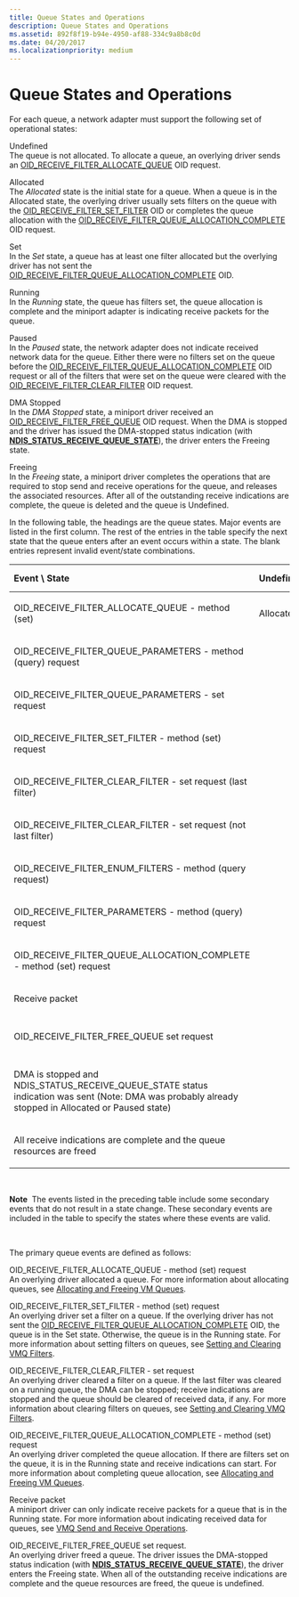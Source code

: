 ```yaml
---
title: Queue States and Operations
description: Queue States and Operations
ms.assetid: 892f8f19-b94e-4950-af88-334c9a8b8c0d
ms.date: 04/20/2017
ms.localizationpriority: medium
---
```


# Queue States and Operations





For each queue, a network adapter must support the following set of operational states:

<a href="" id="undefined"></a>Undefined  
The queue is not allocated. To allocate a queue, an overlying driver sends an [OID\_RECEIVE\_FILTER\_ALLOCATE\_QUEUE](https://msdn.microsoft.com/library/windows/hardware/ff569784) OID request.

<a href="" id="allocated"></a>Allocated  
The *Allocated* state is the initial state for a queue. When a queue is in the Allocated state, the overlying driver usually sets filters on the queue with the [OID\_RECEIVE\_FILTER\_SET\_FILTER](https://msdn.microsoft.com/library/windows/hardware/ff569795) OID or completes the queue allocation with the [OID\_RECEIVE\_FILTER\_QUEUE\_ALLOCATION\_COMPLETE](https://msdn.microsoft.com/library/windows/hardware/ff569793) OID request.

<a href="" id="set"></a>Set  
In the *Set* state, a queue has at least one filter allocated but the overlying driver has not sent the [OID\_RECEIVE\_FILTER\_QUEUE\_ALLOCATION\_COMPLETE](https://msdn.microsoft.com/library/windows/hardware/ff569793) OID.

<a href="" id="running"></a>Running  
In the *Running* state, the queue has filters set, the queue allocation is complete and the miniport adapter is indicating receive packets for the queue.

<a href="" id="paused"></a>Paused  
In the *Paused* state, the network adapter does not indicate received network data for the queue. Either there were no filters set on the queue before the [OID\_RECEIVE\_FILTER\_QUEUE\_ALLOCATION\_COMPLETE](https://msdn.microsoft.com/library/windows/hardware/ff569793) OID request or all of the filters that were set on the queue were cleared with the [OID\_RECEIVE\_FILTER\_CLEAR\_FILTER](https://msdn.microsoft.com/library/windows/hardware/ff569785) OID request.

<a href="" id="dma-stopped"></a>DMA Stopped  
In the *DMA Stopped* state, a miniport driver received an [OID\_RECEIVE\_FILTER\_FREE\_QUEUE](https://msdn.microsoft.com/library/windows/hardware/ff569789) OID request. When the DMA is stopped and the driver has issued the DMA-stopped status indication (with [**NDIS\_STATUS\_RECEIVE\_QUEUE\_STATE**](https://msdn.microsoft.com/library/windows/hardware/ff567417)), the driver enters the Freeing state.

<a href="" id="freeing"></a>Freeing  
In the *Freeing* state, a miniport driver completes the operations that are required to stop send and receive operations for the queue, and releases the associated resources. After all of the outstanding receive indications are complete, the queue is deleted and the queue is Undefined.

In the following table, the headings are the queue states. Major events are listed in the first column. The rest of the entries in the table specify the next state that the queue enters after an event occurs within a state. The blank entries represent invalid event/state combinations.

<table>
<colgroup>
<col width="12%" />
<col width="12%" />
<col width="12%" />
<col width="12%" />
<col width="12%" />
<col width="12%" />
<col width="12%" />
<col width="12%" />
</colgroup>
<thead>
<tr class="header">
<th align="left">Event \ State</th>
<th align="left">Undefined</th>
<th align="left">Allocated</th>
<th align="left">Set</th>
<th align="left">Running</th>
<th align="left">Paused</th>
<th align="left">Stop DMA</th>
<th align="left">Freeing</th>
</tr>
</thead>
<tbody>
<tr class="odd">
<td align="left"><p>OID_RECEIVE_FILTER_ALLOCATE_QUEUE - method (set)</p></td>
<td align="left"><p>Allocated</p></td>
<td align="left"></td>
<td align="left"></td>
<td align="left"></td>
<td align="left"></td>
<td align="left"></td>
<td align="left"></td>
</tr>
<tr class="even">
<td align="left"><p>OID_RECEIVE_FILTER_QUEUE_PARAMETERS - method (query) request</p></td>
<td align="left"></td>
<td align="left"><p>Allocated</p></td>
<td align="left"><p>Set</p></td>
<td align="left"><p>Running</p></td>
<td align="left"><p>Paused</p></td>
<td align="left"></td>
<td align="left"></td>
</tr>
<tr class="odd">
<td align="left"><p>OID_RECEIVE_FILTER_QUEUE_PARAMETERS - set request</p></td>
<td align="left"></td>
<td align="left"><p>Allocated</p></td>
<td align="left"><p>Set</p></td>
<td align="left"><p>Running</p></td>
<td align="left"><p>Paused</p></td>
<td align="left"></td>
<td align="left"></td>
</tr>
<tr class="even">
<td align="left"><p>OID_RECEIVE_FILTER_SET_FILTER - method (set) request</p></td>
<td align="left"></td>
<td align="left"><p>Set</p></td>
<td align="left"><p>Set</p></td>
<td align="left"><p>Running</p></td>
<td align="left"><p>Running</p></td>
<td align="left"></td>
<td align="left"></td>
</tr>
<tr class="odd">
<td align="left"><p>OID_RECEIVE_FILTER_CLEAR_FILTER - set request (last filter)</p></td>
<td align="left"></td>
<td align="left"></td>
<td align="left"><p>Allocated</p></td>
<td align="left"><p>Paused</p></td>
<td align="left"></td>
<td align="left"></td>
<td align="left"></td>
</tr>
<tr class="even">
<td align="left"><p>OID_RECEIVE_FILTER_CLEAR_FILTER - set request (not last filter)</p></td>
<td align="left"></td>
<td align="left"></td>
<td align="left"><p>Set</p></td>
<td align="left"><p>Running</p></td>
<td align="left"></td>
<td align="left"></td>
<td align="left"></td>
</tr>
<tr class="odd">
<td align="left"><p>OID_RECEIVE_FILTER_ENUM_FILTERS - method (query request)</p></td>
<td align="left"></td>
<td align="left"><p>Allocated</p></td>
<td align="left"><p>Set</p></td>
<td align="left"><p>Running</p></td>
<td align="left"><p>Paused</p></td>
<td align="left"></td>
<td align="left"></td>
</tr>
<tr class="even">
<td align="left"><p>OID_RECEIVE_FILTER_PARAMETERS - method (query) request</p></td>
<td align="left"></td>
<td align="left"></td>
<td align="left"><p>Set</p></td>
<td align="left"><p>Running</p></td>
<td align="left"></td>
<td align="left"></td>
<td align="left"></td>
</tr>
<tr class="odd">
<td align="left"><p>OID_RECEIVE_FILTER_QUEUE_ALLOCATION_COMPLETE - method (set) request</p></td>
<td align="left"></td>
<td align="left"><p>Paused</p></td>
<td align="left"><p>Running</p></td>
<td align="left"></td>
<td align="left"></td>
<td align="left"></td>
<td align="left"></td>
</tr>
<tr class="even">
<td align="left"><p>Receive packet</p></td>
<td align="left"></td>
<td align="left"></td>
<td align="left"></td>
<td align="left"><p>Running</p></td>
<td align="left"></td>
<td align="left"></td>
<td align="left"></td>
</tr>
<tr class="odd">
<td align="left"><p>OID_RECEIVE_FILTER_FREE_QUEUE set request</p></td>
<td align="left"></td>
<td align="left"><p>Stop DMA</p></td>
<td align="left"></td>
<td align="left"></td>
<td align="left"><p>Stop DMA</p></td>
<td align="left"></td>
<td align="left"></td>
</tr>
<tr class="even">
<td align="left"><p>DMA is stopped and NDIS_STATUS_RECEIVE_QUEUE_STATE status indication was sent (Note: DMA was probably already stopped in Allocated or Paused state)</p></td>
<td align="left"></td>
<td align="left"></td>
<td align="left"></td>
<td align="left"></td>
<td align="left"></td>
<td align="left"><p>Freeing</p></td>
<td align="left"></td>
</tr>
<tr class="odd">
<td align="left"><p>All receive indications are complete and the queue resources are freed</p></td>
<td align="left"></td>
<td align="left"></td>
<td align="left"></td>
<td align="left"></td>
<td align="left"></td>
<td align="left"></td>
<td align="left"><p>Undefined</p></td>
</tr>
</tbody>
</table>

 

**Note**  The events listed in the preceding table include some secondary events that do not result in a state change. These secondary events are included in the table to specify the states where these events are valid.

 

The primary queue events are defined as follows:

<a href="" id="oid-receive-filter-allocate-queue---method--set--request"></a>OID\_RECEIVE\_FILTER\_ALLOCATE\_QUEUE - method (set) request  
An overlying driver allocated a queue. For more information about allocating queues, see [Allocating and Freeing VM Queues](allocating-and-freeing-vm-queues.md).

<a href="" id="oid-receive-filter-set-filter---method--set--request"></a>OID\_RECEIVE\_FILTER\_SET\_FILTER - method (set) request  
An overlying driver set a filter on a queue. If the overlying driver has not sent the [OID\_RECEIVE\_FILTER\_QUEUE\_ALLOCATION\_COMPLETE](https://msdn.microsoft.com/library/windows/hardware/ff569793) OID, the queue is in the Set state. Otherwise, the queue is in the Running state. For more information about setting filters on queues, see [Setting and Clearing VMQ Filters](setting-and-clearing-vmq-filters.md).

<a href="" id="oid-receive-filter-clear-filter---set-request"></a>OID\_RECEIVE\_FILTER\_CLEAR\_FILTER - set request  
An overlying driver cleared a filter on a queue. If the last filter was cleared on a running queue, the DMA can be stopped; receive indications are stopped and the queue should be cleared of received data, if any. For more information about clearing filters on queues, see [Setting and Clearing VMQ Filters](setting-and-clearing-vmq-filters.md).

<a href="" id="oid-receive-filter-queue-allocation-complete---method--set--request"></a>OID\_RECEIVE\_FILTER\_QUEUE\_ALLOCATION\_COMPLETE - method (set) request  
An overlying driver completed the queue allocation. If there are filters set on the queue, it is in the Running state and receive indications can start. For more information about completing queue allocation, see [Allocating and Freeing VM Queues](allocating-and-freeing-vm-queues.md).

<a href="" id="receive-packet"></a>Receive packet  
A miniport driver can only indicate receive packets for a queue that is in the Running state. For more information about indicating received data for queues, see [VMQ Send and Receive Operations](vmq-send-and-receive-operations.md).

<a href="" id="oid-receive-filter-free-queue-set-request-"></a>OID\_RECEIVE\_FILTER\_FREE\_QUEUE set request.  
An overlying driver freed a queue. The driver issues the DMA-stopped status indication (with [**NDIS\_STATUS\_RECEIVE\_QUEUE\_STATE**](https://msdn.microsoft.com/library/windows/hardware/ff567417)), the driver enters the Freeing state. When all of the outstanding receive indications are complete and the queue resources are freed, the queue is undefined.

 

 





